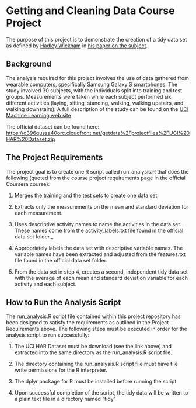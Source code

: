 # Getting and Cleaning Data Course Project
The purpose of this project is to demonstrate the creation of a tidy data set as defined by [Hadley Wickham](http://http://had.co.nz) in [his paper on the subject](http://vita.had.co.nz/papers/tidy-data.pdf).

## Background
The analysis required for this project involves the use of data gathered from wearable computers, specifically Samsung Galaxy S smartphones. The study involved 30 subjects, with the individuals split into training and test groups. Measurements were taken while each subject performed six different activities (laying, sitting, standing, walking, walking upstairs, and walking downstairs). A full description of the study can be found on the [UCI Machine Learning web site](http://archive.ics.uci.edu/ml/datasets/Human+Activity+Recognition+Using+Smartphones)

The official dataset can be found here:
https://d396qusza40orc.cloudfront.net/getdata%2Fprojectfiles%2FUCI%20HAR%20Dataset.zip 

## The Project Requirements
The project goal is to create one R script called run_analysis.R that does the following (quoted from the course project requirements page in the official Coursera course):

1. Merges the training and the test sets to create one data set.

2. Extracts only the measurements on the mean and standard deviation for each measurement. 

3. Uses descriptive activity names to name the activities in the data set. These names come from the activity_labels.txt file found in the official data set folder._

4. Appropriately labels the data set with descriptive variable names. The variable names have been extracted and adjusted from the features.txt file found in the official data set folder.

5. From the data set in step 4, creates a second, independent tidy data set with the average of each mean and standard deviation variable for each activity and each subject.


## How to Run the Analysis Script
The run_analysis.R script file contained within this project repository has been designed to satisfy the requirements as outlined in the Project Requirements above. The following steps must be executed in order for the analysis script to run successfully:

1. The UCI HAR Dataset must be download (see the link above) and extracted into the same directory as the run_analysis.R script file.

2. The directory containing the run_analysis.R script file must have file write permissions for the R interpreter.

3. The dplyr package for R must be installed before running the script

4. Upon successful completion of the script, the tidy data will be written to a plain text file in a directory named "tidy"

